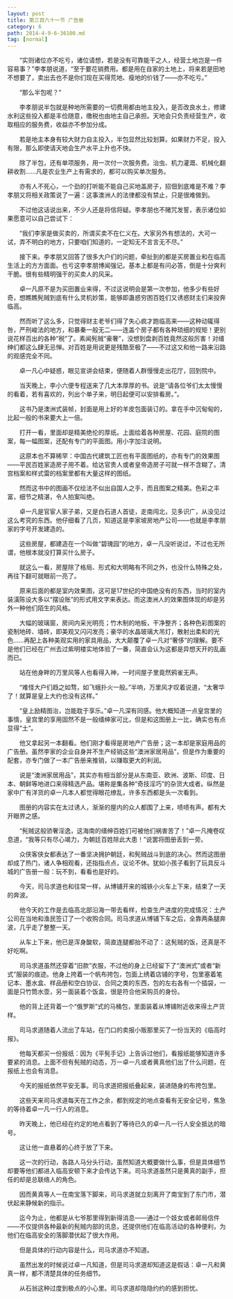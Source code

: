 ```yaml
---
layout: post
title: 第三百六十一节 广告册
category: 6
path: 2014-4-9-6-36100.md
tag: [normal]
---
```


　　“实则诸位亦不吃亏，诸位请想，若是没有可靠能干之人，经营土地岂是一件容易事？”李孝朋说道，“至于要花销费用。都是用在自家的土地上，将来若是田地不想要了，卖出去也不是你们现在买得荒地、瘦地的价钱了——亦不吃亏。”

　　“那么半包呢？”

　　李孝朋说半包就是种地所需要的一切费用都由地主投入，是否改良水土，修建水利这些投入都是丰俭随意，缴税也由地主自己承担。天地会只负责经营生产，收取相应的服务费，收益亦不参加分成。

　　若是地主本身有较大财力自主投入，半包显然比较划算。如果财力不足，投入有限，那么即使请天地会生产水平上升也不快。

　　除了半包，还有单项服务，用一次付一次服务费。治虫、机力灌溉、机械化翻耕收割……凡是农业生产上有需求的，都可以购买单次服务。

　　亦有人不死心，一个劲的打听能不能自己买地盖房子，招佃到底难是不难？李孝朋又将相关政策说了一遍：这事澳洲人的法律都没有禁止，只是很难做到。

　　不过他这话说出来，不少人还是将信将疑。李孝朋也不赌咒发誓，表示诸位如果愿意可以自己尝试下：

　　“我们李家是做买卖的，所谓买卖不在仁义在。大家另外有想法的，大可一试，弄不明白的地方，只要咱们知道的，一定知无不言言无不尽。”

　　接下来。李孝朋又回答了很多大户们的问题，牵扯到的都是买房置业和在临高生活上的方方面面。也亏这李孝朋博闻强记。基本上都是有问必答，倒是十分爽利干脆。很有些精明强干的买卖人的风采。

　　卓一凡原不是为买田置业来得，不过这说明会是第一次参加，他多少有些好奇，想瞧瞧髡贼到底有什么灵机妙策，能够即蛊惑穷困百姓们又诱惑财主们来投奔临高。

　　然而听了这么多，只觉得财主老爷们得了失心疯才跑临高来——这种动辄得咎，严刑峻法的地方，和暴秦一般无二——连盖个房子都有各种琐细的规矩！更别说花样百出的各种“税”了。素闻髡贼“豪奢”，没想到盘剥百姓竟然这般厉害！对缙绅们都这么肆无忌惮。对百姓是用说更是残酷至极了——不过这又和他一路来沿路的观感完全不同。

　　卓一凡心中疑惑，眼见宣讲会结束，便随着人群慢慢走出花厅，回到院中。

　　当天晚上，李小六便专程送来了几大本厚厚的书。说是“请各位爷们太太慢慢的看着，若有喜欢的，列出个单子来，明日起便可以安排看房。”。

　　这书乃是澳洲式装帧，封面是用上好的羊皮包面装订的。拿在手中沉甸甸的，比起一般的书来要大上一倍。

　　打开一看，里面却是精美绝伦的厚纸。上面绘着各种房屋、花园、庭院的图案，每一幅图案，还配有专门的平面图。用小字加注说明。

　　这原本也不算稀罕：中国古代建筑工匠也有平面图纸的，亦有专门的效果图——平民百姓家造房子用不着。给达官贵人或者皇帝造房子可就一样不含糊了。清宫档案和样式雷的档案里都有大量这样的图纸。

　　然而这书中的图画不仅绘法不似出自国人之手，而且图案之精美。色彩之丰富，细节之精湛，令人拍案叫绝。

　　卓一凡是官宦人家子弟，又是白石道人首徒，走南闯北，见多识广，从没见过这么考究的东西。他仔细看了几页，知道这是李家坡房地产公司——也就是李孝朋家的字号开发建造的。

　　这些房屋，都建造在一个叫做“碧瑰园”的地方，卓一凡没听说过，不过也无所谓，他根本就没打算买什么房子。

　　就这么一看，房屋除了格局、形式和大明略有不同之外，也没什么特殊之处，再往下翻可就眼前一亮了。

　　原来后面的都是室内效果图，这可是17世纪的中国绝没有的东西，当时的室内装潢陈设大多以“摆设账”的形式用文字来表达。而这澳洲人的效果图体现的却是另外一种他们陌生的风格。

　　大幅的玻璃窗，房间内采光明亮；竹木制的地板，干净整齐；各种色彩图案的瓷制地砖、墙砖，即美观又闪闪发亮；豪华的水晶玻璃大吊灯，散射出柔和的光色……再配上各种美观实用的家具用品，大大颠覆了卓一凡对“奢侈”的理解。要不是他们已经在广州去过紫明楼实地体验了一番，简直会认为这都是异想天开的乱画而已。

　　站在他身畔的万里风等人也看得入神，一时间屋子里竟然鸦雀无声。

　　“难怪大户们趋之如骛，如飞蛾扑火一般。”半响，万里风才叹着说道，“太奢华了！就算是皇上大约也没有这样。”

　　“皇上励精图治，岂能耽于享乐。”卓一凡深有同感。他大概知道一点皇宫里的事情，皇宫里的享用固然不是一般缙绅家可比，但是和这图册上一比，确实也有点显得“土”。

　　他又拿起另一本翻看。他们刚才看得是房地产广告册；这一本却是家庭用品的广告册。虽然李家的企业自身并不生产经销这些“澳洲家居用品”，但是作为重要的配套，亦专门做了一本广告册来推销，以赚取更大的利润。

　　说是“澳洲家居用品”，其实亦有相当部分是从东南亚、欧洲、波斯、印度、日本、朝鲜等地进口来得精选产品。堪称是集各种“奇技淫巧”的杂货大成者。纵然是家中广有洋货的卓一凡本人都觉得眼花缭乱，许多东西都是头一次看到。

　　图册的内容实在太过诱人，渐渐的屋内的众人都围了上来，啧啧有声。都有大开眼界之感。

　　“髡贼这般骄奢淫逸，这海南的缙绅百姓们可被他们祸害苦了！”卓一凡掩卷叹息道，“我等只有尽心竭力，为朝廷百姓除此大患！”说罢将图册丢到一旁。

　　众侠客侠女都表达了一番坚决拥护朝廷，和髡贼战斗到底的决心。然而这图册却成了热门，诸人争相观看，还指指点点，议论不休。犹如小孩子看到了玩具反斗城的广告册一般：玩不到，看看也是好的。

　　今天，司马求道也和往常一样，从博铺开来的城铁小火车上下来，结束了一天的奔波。

　　他今天的工作是去临高北部沿海一带去看样，检查生产进度的完成情况：土产公司在当地和渔民签订了一个收购合同。司马求道从博铺下车之后，全靠两条腿奔波，几乎走了整整一天。

　　从车上下来，他已是浑身酸软，简直连腿都抬不动了：这髡贼的饭，还真是不好吃啊。

　　司马求道虽然还穿着“旧款”衣服，不过他的身上已经留下了“澳洲式”或者“新式”服装的痕迹。他身上挎着一个帆布挎包，包面上绣着店铺的字号，包里塞着笔记本、墨水盒、样品册和空白协议、合同之类的东西，包的左右各有一个插袋，一面是只竹筒水壶，另一面装着个饭盒，很是符合他采购员的身份。

　　他的背上还背着一个“俄罗斯”式的马桶包，里面装着从博铺附近收来得土产货样。

　　司马求道随着人流出了车站，在门口的卖报小贩那里买了一份当天的《临高时报》。

　　他每天都买一份报纸：因为《平髡手记》上告诉过他们，看报纸能够知道许多要紧的消息。上面不但有髡贼的动态，万一卓一凡或者黄真他们出了什么问题，在报纸上也会有消息。

　　今天的报纸依然平安无事。司马求道把报纸叠起来，装进随身的布挎包里。

　　这些天来司马求道每天在工作之余，都到规定的地点查看有无安全记号，焦急的等待着卓一凡一行人的消息。

　　昨天晚上，他已经在约定的地点看到了等待已久的卓一凡一行人安全抵达的暗号。

　　这让他一直悬着的心终于放了下来。

　　这一次的行动，各路人马分头行动，虽然知道大概要做什么事，但是具体细节却要等他们都进入临高安顿下来才会传达下来。司马求道虽然只是黄真的副手，担任的却是总联络人的角色。

　　因而黄真等人一在南宝落下脚来，司马求道就立刻离开了南宝到了东门市，潜伏起来静候新的指示。

　　迄今为止，他都是从七爷那里得到新得消息——通过一个妓女或者邮局信件——不仅提供各种最新的髡贼内部的讯息，还提供他们在临高活动的各种便利，为他们在临高安全的落脚潜伏起了很大作用。

　　但是具体的行动内容是什么，司马求道亦不知道。

　　虽然出发的时候说过卓一凡知道，但是司马求道却知道这是假话：卓一凡和黄真一样，都不清楚具体的任务细节。

　　从石翁这种过度到极点的小心里。司马求道却隐隐约约的感到担忧。
